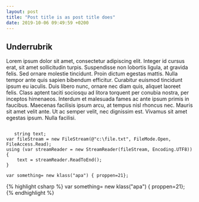 ```yaml
---
layout: post
title: "Post title is as post title does"
date: 2019-10-06 09:49:59 +0200
---
```


<!-- ![image]({{ site.baseurl }}/images/tempbild.png){: .u-max-full-width} -->
<!-- <img class="u-max-full-width" src="images/tempbild.png"/> -->
            
## Underrubrik
Lorem ipsum dolor sit amet, consectetur adipiscing elit. Integer id cursus erat, sit amet sollicitudin turpis. Suspendisse non lobortis ligula, at gravida felis. Sed ornare molestie tincidunt. Proin dictum egestas mattis. Nulla tempor ante quis sapien bibendum efficitur. Curabitur euismod tincidunt ipsum eu iaculis. Duis libero nunc, ornare nec diam quis, aliquet laoreet felis. Class aptent taciti sociosqu ad litora torquent per conubia nostra, per inceptos himenaeos. Interdum et malesuada fames ac ante ipsum primis in faucibus. Maecenas facilisis ipsum arcu, at tempus nisl rhoncus nec. Mauris sit amet velit ante. Ut ac semper velit, nec dignissim est. Vivamus sit amet egestas ipsum. Nulla facilisi.
                        
<pre><code class="csharp">
   string text;
var fileStream = new FileStream(@"c:\file.txt", FileMode.Open, FileAccess.Read);
using (var streamReader = new StreamReader(fileStream, Encoding.UTF8))
{
    text = streamReader.ReadToEnd();
}
</code></pre>

```
var something= new klass("apa") { proppen=21};

```


{% highlight csharp %}
var something= new klass("apa") { proppen=21};
{% endhighlight %}

